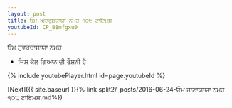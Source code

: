 ```yaml
---
layout: post
title: ਓਮ ਅਦਰੁਸ਼ਯਾਯਾ ਨਮਹ ੧੦੮ ਟਾਇਮਸ
youtubeId: CP_BBmfgxu0
---
```

 
 
 ਓਮ ਸੁਵਰਚਾਸਾਯਾ ਨਮਹ  
 
 -  ਜਿਸ ਕੋਲ ਗਿਆਨ ਦੀ ਰੌਸ਼ਨੀ ਹੈ 
 
  
 
  
 
 
 
 
 
 


{% include youtubePlayer.html id=page.youtubeId %}
 
[Next]({{ site.baseurl }}{% link  split2/_posts/2016-06-24-ਓਮ ਜਾਣਾਯਾਯਾ ਨਮਹ ੧੦੮ ਟਾਇਮਸ.md%})
 
